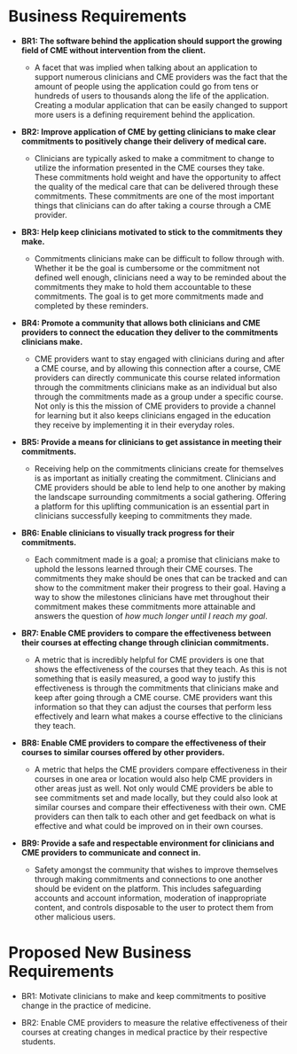 # Business Requirements

- **BR1: The software behind the application should support the growing field of CME without intervention from the client.**
  - A facet that was implied when talking about an application to support numerous clinicians and CME providers was the fact that the amount 
  of people using the application could go from tens or hundreds of users to thousands along the life of the application. Creating a modular
  application that can be easily changed to support more users is a defining requirement behind the application.
  

- **BR2: Improve application of CME by getting clinicians to make clear commitments to positively change their delivery of medical care.**
  - Clinicians are typically asked to make a commitment to change to utilize the information presented in the CME courses they take. These
  commitments hold weight and have the opportunity to affect the quality of the medical care that can be delivered through these commitments.
  These commitments are one of the most important things that clinicians can do after taking a course through a CME provider.
  

- **BR3: Help keep clinicians motivated to stick to the commitments they make.**
  - Commitments clinicians make can be difficult to follow through with. Whether it be the goal is cumbersome or the commitment not defined well
  enough, clinicians need a way to be reminded about the commitments they make to hold them accountable to these commitments. The goal is to 
  get more commitments made and completed by these reminders. 
  
  
- **BR4: Promote a community that allows both clinicians and CME providers to connect the education they deliver to the commitments clinicians make.**
  - CME providers want to stay engaged with clinicians during and after a CME course, and by allowing this connection after a course,
  CME providers can directly communicate this course related information through the commitments clinicians make as an individual but also
  through the commitments made as a group under a specific course. Not only is this the mission of CME providers to provide a channel for
  learning but it also keeps clinicians engaged in the education they receive by implementing it in their everyday roles.
  

- **BR5: Provide a means for clinicians to get assistance in meeting their commitments.**
  - Receiving help on the commitments clinicians create for themselves is as important as initially creating the commitment. Clinicians and
  CME providers should be able to lend help to one another by making the landscape surrounding commitments  a social gathering. Offering a 
  platform for this uplifting communication is an essential part in clinicians successfully keeping to commitments they made.
  

- **BR6: Enable clinicians to visually track progress for their commitments.**
  - Each commitment made is a goal; a promise that clinicians make to uphold the lessons learned through their CME courses. The 
  commitments they make should be ones that can be tracked and can show to the commitment maker their progress to their goal. Having a 
  way to show the milestones clinicians have met throughout their commitment makes these commitments more attainable and answers the
  question of _how much longer until I reach my goal_.
  

- **BR7: Enable CME providers to compare the effectiveness between their courses at effecting change through clinician commitments.**
  - A metric that is incredibly helpful for CME providers is one that shows the effectiveness of the courses that they teach. As this is
  not something that is easily measured, a good way to justify this effectiveness is through the commitments that clinicians make and
  keep after going through a CME course. CME providers want this information so that they can adjust the courses that perform less
  effectively and learn what makes a course effective to the clinicians they teach.
  

- **BR8: Enable CME providers to compare the effectiveness of their courses to similar courses offered by other providers.**
  - A metric that helps the CME providers compare effectiveness in their courses in one area or location would also help CME providers
  in other areas just as well. Not only would CME providers be able to see commitments set and made locally, but they could also look
  at similar courses and compare their effectiveness with their own. CME providers can then talk to each other and get feedback on
  what is effective and what could be improved on in their own courses.
  
- **BR9: Provide a safe and respectable environment for clinicians and CME providers to communicate and connect in.**
  - Safety amongst the community that wishes to improve themselves through making commitments and connections to one another
  should be evident on the platform. This includes safeguarding accounts and account information, moderation of inappropriate
  content, and controls disposable to the user to protect them from other malicious users.

# Proposed New Business Requirements

- BR1: Motivate clinicians to make and keep commitments to positive change in the practice of medicine.

- BR2: Enable CME providers to measure the relative effectiveness of their courses at creating changes in medical practice by their respective students.
